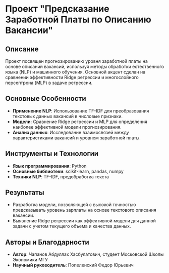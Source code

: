 # Проект "Предсказание Заработной Платы по Описанию Вакансии"

## Описание
Проект посвящен прогнозированию уровня заработной платы на основе описаний вакансий, используя методы обработки естественного языка (NLP) и машинного обучения. Основной акцент сделан на сравнении эффективности Ridge регрессии и многослойного персептрона (MLP) в задаче регрессии.

## Основные Особенности
- **Применение NLP**: Использование TF-IDF для преобразования текстовых данных вакансий в числовые признаки.
- **Модели**: Сравнение Ridge регрессии и MLP для определения наиболее эффективной модели прогнозирования.
- **Анализ данных**: Исследование взаимосвязей между характеристиками вакансий и уровнем заработной платы.

## Инструменты и Технологии
- **Язык программирования**: Python
- **Основные библиотеки**: scikit-learn, pandas, numpy
- **Техники NLP**: TF-IDF, предобработка текста

## Результаты
- Разработка модели, позволяющей с высокой точностью предсказывать уровень зарплаты на основе текстового описания вакансии.
- Выявление Ridge регрессии как эффективной модели для данной задачи с учетом текущего объема и качества данных.


## Авторы и Благодарности
- **Автор**: Чапанов Абдуллах Хасбулатович, студент Московской Школы Экономики МГУ
- **Научный руководитель**: Попеленский Федор Юрьевич
